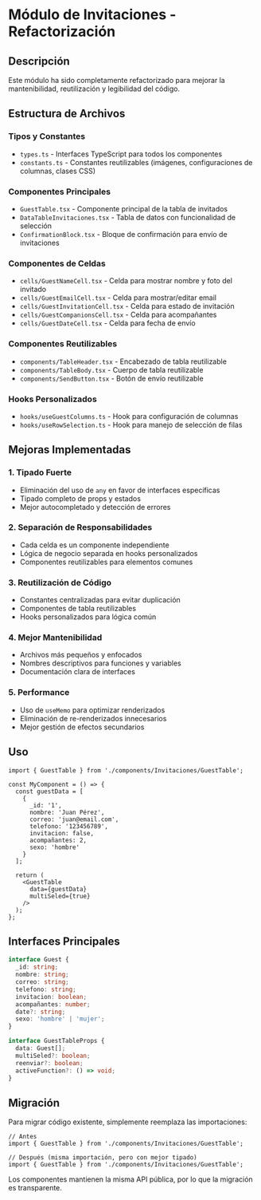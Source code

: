 # Módulo de Invitaciones - Refactorización

## Descripción
Este módulo ha sido completamente refactorizado para mejorar la mantenibilidad, reutilización y legibilidad del código.

## Estructura de Archivos

### Tipos y Constantes
- `types.ts` - Interfaces TypeScript para todos los componentes
- `constants.ts` - Constantes reutilizables (imágenes, configuraciones de columnas, clases CSS)

### Componentes Principales
- `GuestTable.tsx` - Componente principal de la tabla de invitados
- `DataTableInvitaciones.tsx` - Tabla de datos con funcionalidad de selección
- `ConfirmationBlock.tsx` - Bloque de confirmación para envío de invitaciones

### Componentes de Celdas
- `cells/GuestNameCell.tsx` - Celda para mostrar nombre y foto del invitado
- `cells/GuestEmailCell.tsx` - Celda para mostrar/editar email
- `cells/GuestInvitationCell.tsx` - Celda para estado de invitación
- `cells/GuestCompanionsCell.tsx` - Celda para acompañantes
- `cells/GuestDateCell.tsx` - Celda para fecha de envío

### Componentes Reutilizables
- `components/TableHeader.tsx` - Encabezado de tabla reutilizable
- `components/TableBody.tsx` - Cuerpo de tabla reutilizable
- `components/SendButton.tsx` - Botón de envío reutilizable

### Hooks Personalizados
- `hooks/useGuestColumns.ts` - Hook para configuración de columnas
- `hooks/useRowSelection.ts` - Hook para manejo de selección de filas

## Mejoras Implementadas

### 1. Tipado Fuerte
- Eliminación del uso de `any` en favor de interfaces específicas
- Tipado completo de props y estados
- Mejor autocompletado y detección de errores

### 2. Separación de Responsabilidades
- Cada celda es un componente independiente
- Lógica de negocio separada en hooks personalizados
- Componentes reutilizables para elementos comunes

### 3. Reutilización de Código
- Constantes centralizadas para evitar duplicación
- Componentes de tabla reutilizables
- Hooks personalizados para lógica común

### 4. Mejor Mantenibilidad
- Archivos más pequeños y enfocados
- Nombres descriptivos para funciones y variables
- Documentación clara de interfaces

### 5. Performance
- Uso de `useMemo` para optimizar renderizados
- Eliminación de re-renderizados innecesarios
- Mejor gestión de efectos secundarios

## Uso

```tsx
import { GuestTable } from './components/Invitaciones/GuestTable';

const MyComponent = () => {
  const guestData = [
    {
      _id: '1',
      nombre: 'Juan Pérez',
      correo: 'juan@email.com',
      telefono: '123456789',
      invitacion: false,
      acompañantes: 2,
      sexo: 'hombre'
    }
  ];

  return (
    <GuestTable 
      data={guestData}
      multiSeled={true}
    />
  );
};
```

## Interfaces Principales

```typescript
interface Guest {
  _id: string;
  nombre: string;
  correo: string;
  telefono: string;
  invitacion: boolean;
  acompañantes: number;
  date?: string;
  sexo: 'hombre' | 'mujer';
}

interface GuestTableProps {
  data: Guest[];
  multiSeled?: boolean;
  reenviar?: boolean;
  activeFunction?: () => void;
}
```

## Migración
Para migrar código existente, simplemente reemplaza las importaciones:

```tsx
// Antes
import { GuestTable } from './components/Invitaciones/GuestTable';

// Después (misma importación, pero con mejor tipado)
import { GuestTable } from './components/Invitaciones/GuestTable';
```

Los componentes mantienen la misma API pública, por lo que la migración es transparente. 
